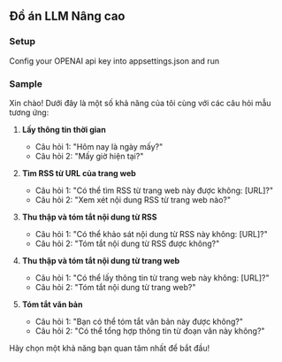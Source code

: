 ## Đồ án LLM Nâng cao

### Setup
Config your OPENAI api key into appsettings.json and run

### Sample

Xin chào! Dưới đây là một số khả năng của tôi cùng với các câu hỏi mẫu tương ứng:

1. **Lấy thông tin thời gian**
   - Câu hỏi 1: "Hôm nay là ngày mấy?"
   - Câu hỏi 2: "Mấy giờ hiện tại?"

2. **Tìm RSS từ URL của trang web**
   - Câu hỏi 1: "Có thể tìm RSS từ trang web này được không: [URL]?"
   - Câu hỏi 2: "Xem xét nội dung RSS từ trang web nào?"

3. **Thu thập và tóm tắt nội dung từ RSS**
   - Câu hỏi 1: "Có thể khảo sát nội dung từ RSS này không: [URL]?"
   - Câu hỏi 2: "Tóm tắt nội dung từ RSS được không?"

4. **Thu thập và tóm tắt nội dung từ trang web**
   - Câu hỏi 1: "Có thể lấy thông tin từ trang web này không: [URL]?"
   - Câu hỏi 2: "Tóm tắt nội dung từ trang web?"

5. **Tóm tắt văn bản**
   - Câu hỏi 1: "Bạn có thể tóm tắt văn bản này được không?"
   - Câu hỏi 2: "Có thể tổng hợp thông tin từ đoạn văn này không?"

Hãy chọn một khả năng bạn quan tâm nhất để bắt đầu!